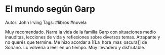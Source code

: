 # El mundo según Garp

Autor: John Irving
Tags: #libros #novela

Muy recomendado. Narra la vida de la familia Garp con situaciones medio inauditas, lecciones de vida y reflexiones sobre diversos temas. Atrapante y no querés que termine. Me hizo acordar a [[La_hora_mas_oscura]] de Soriano. 
Lo volvería a leer en un tiempo.
Muy llevadero y disfrutable.